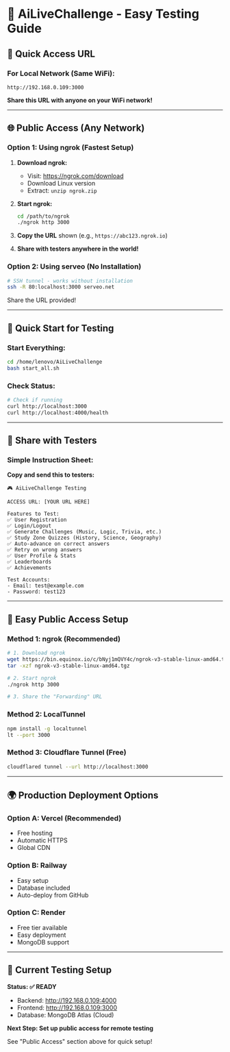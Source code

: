 # 🚀 AiLiveChallenge - Easy Testing Guide

## 📱 Quick Access URL

### For Local Network (Same WiFi):
```
http://192.168.0.109:3000
```

**Share this URL with anyone on your WiFi network!**

---

## 🌐 Public Access (Any Network)

### Option 1: Using ngrok (Fastest Setup)

1. **Download ngrok:**
   - Visit: https://ngrok.com/download
   - Download Linux version
   - Extract: `unzip ngrok.zip`

2. **Start ngrok:**
   ```bash
   cd /path/to/ngrok
   ./ngrok http 3000
   ```

3. **Copy the URL** shown (e.g., `https://abc123.ngrok.io`)

4. **Share with testers anywhere in the world!**

### Option 2: Using serveo (No Installation)

```bash
# SSH tunnel - works without installation
ssh -R 80:localhost:3000 serveo.net
```

Share the URL provided!

---

## 🚀 Quick Start for Testing

### Start Everything:

```bash
cd /home/lenovo/AiLiveChallenge
bash start_all.sh
```

### Check Status:

```bash
# Check if running
curl http://localhost:3000
curl http://localhost:4000/health
```

---

## 📝 Share with Testers

### Simple Instruction Sheet:

**Copy and send this to testers:**

```
🎮 AiLiveChallenge Testing

ACCESS URL: [YOUR URL HERE]

Features to Test:
✅ User Registration
✅ Login/Logout
✅ Generate Challenges (Music, Logic, Trivia, etc.)
✅ Study Zone Quizzes (History, Science, Geography)
✅ Auto-advance on correct answers
✅ Retry on wrong answers
✅ User Profile & Stats
✅ Leaderboards
✅ Achievements

Test Accounts:
- Email: test@example.com
- Password: test123
```

---

## 🔧 Easy Public Access Setup

### Method 1: ngrok (Recommended)

```bash
# 1. Download ngrok
wget https://bin.equinox.io/c/bNyj1mQVY4c/ngrok-v3-stable-linux-amd64.tgz
tar -xzf ngrok-v3-stable-linux-amd64.tgz

# 2. Start ngrok
./ngrok http 3000

# 3. Share the "Forwarding" URL
```

### Method 2: LocalTunnel

```bash
npm install -g localtunnel
lt --port 3000
```

### Method 3: Cloudflare Tunnel (Free)

```bash
cloudflared tunnel --url http://localhost:3000
```

---

## 🌍 Production Deployment Options

### Option A: Vercel (Recommended)
- Free hosting
- Automatic HTTPS
- Global CDN

### Option B: Railway
- Easy setup
- Database included
- Auto-deploy from GitHub

### Option C: Render
- Free tier available
- Easy deployment
- MongoDB support

---

## 🎯 Current Testing Setup

**Status: ✅ READY**

- Backend: http://192.168.0.109:4000
- Frontend: http://192.168.0.109:3000
- Database: MongoDB Atlas (Cloud)

**Next Step: Set up public access for remote testing**

See "Public Access" section above for quick setup!


